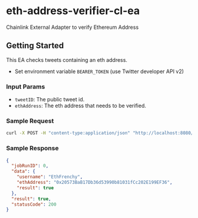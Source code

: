 # eth-address-verifier-cl-ea

Chainlink External Adapter to verify Ethereum Address

## Getting Started

This EA checks tweets containing an eth address.

- Set environment variable `BEARER_TOKEN` (use Twitter developer API v2)

### Input Params

- `tweetID`: The public tweet id.
- `ethAddress`: The eth address that needs to be verified.

### Sample Request

```bash
curl -X POST -H "content-type:application/json" "http://localhost:8080/" --data '{ "id": 0, "data": {"tweetID":"1419564161789485077","ethAddress":"0x20573BaB17Db36d53990b81031fCc202E199EF36"}}'
```

### Sample Response

```json
{
  "jobRunID": 0,
  "data": {
    "username": "EthFrenchy",
    "ethAddress": "0x20573BaB17Db36d53990b81031fCc202E199EF36",
    "result": true
  },
  "result": true,
  "statusCode": 200
}
```
